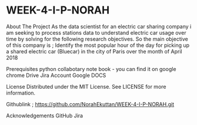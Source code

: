 # WEEK-4-I-P-NORAH
About The Project
As the data scientist for an  electric car sharing company i am seeking to  process stations data to understand electric car usage over time by solving for the following research objectives.
So the main objective of this company is ;
Identify the most popular hour of the day for picking up a shared electric car (Bluecar) in the city of Paris over the month of April 2018

Prerequisites
python collabotary note book - you can find it on google chrome Drive
Jira Account
Google DOCS

License
Distributed under the MIT License. See LICENSE for more information.

Githublink ; https://github.com/NorahEkuttan/WEEK-4-I-P-NORAH.git 

Acknowledgements
GitHub 
Jira
